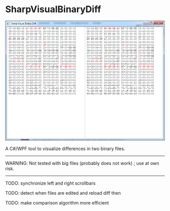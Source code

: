 SharpVisualBinaryDiff
=============

![](/doc/screenshot.png?raw=true)

A C#/WPF tool to visualize differences in two binary files.

--------------------------------


WARNING: Not tested with big files (probably does not work) ; use at own risk.

--------------------------------

TODO: synchronize left and right scrollbars

TODO: detect when files are edited and reload diff then

TODO: make comparison algorithm more efficient